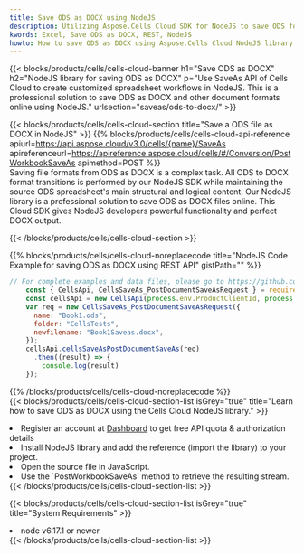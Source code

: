 ```yaml
---
title: Save ODS as DOCX using NodeJS 
description: Utilizing Aspose.Cells Cloud SDK for NodeJS to save ODS format file as DOCX format file. 
kwords: Excel, Save ODS as DOCX, REST, NodeJS
howto: How to save ODS as DOCX using Aspose.Cells Cloud NodeJS library.
---
```



{{< blocks/products/cells/cells-cloud-banner h1="Save ODS as DOCX" h2="NodeJS library for saving ODS as DOCX" p="Use SaveAs API of Cells Cloud to create customized spreadsheet workflows in NodeJS. This is a professional solution to save ODS as DOCX and other document formats online using NodeJS." urlsection="saveas/ods-to-docx/" >}}

{{< blocks/products/cells/cells-cloud-section  title="Save a ODS file as DOCX in NodeJS" >}}
{{% blocks/products/cells/cells-cloud-api-reference  apiurl=https://api.aspose.cloud/v3.0/cells/{name}/SaveAs  apireferenceurl=https://apireference.aspose.cloud/cells/#/Conversion/PostWorkbookSaveAs  apimethod=POST %}}
<br/>
Saving file formats from ODS as DOCX is a complex task. All ODS to DOCX format transitions is performed by our NodeJS SDK while maintaining the source ODS spreadsheet's main structural and logical content. Our NodeJS library is a professional solution to save ODS as DOCX files online. This Cloud SDK gives NodeJS developers powerful functionality and perfect DOCX output.

{{< /blocks/products/cells/cells-cloud-section >}}

{{% blocks/products/cells/cells-cloud-noreplacecode title="NodeJS Code Example for saving ODS as DOCX using REST API" gistPath="" %}}
  
```js
// For complete examples and data files, please go to https://github.com/aspose-cells-cloud/aspose-cells-cloud-node/
    const { CellsApi, CellsSaveAs_PostDocumentSaveAsRequest } = require("asposecellscloud");
    const cellsApi = new CellsApi(process.env.ProductClientId, process.env.ProductClientSecret);
    var req = new CellsSaveAs_PostDocumentSaveAsRequest({
      name: "Book1.ods",
      folder: "CellsTests",
      newfilename: "Book1Saveas.docx",
    });
    cellsApi.cellsSaveAsPostDocumentSaveAs(req)
      .then((result) => {
        console.log(result)
    });
```
  
{{% /blocks/products/cells/cells-cloud-noreplacecode  %}}
<br/>
{{< blocks/products/cells/cells-cloud-section-list isGrey="true"  title="Learn how to save ODS as DOCX using the Cells Cloud NodeJS library." >}}
<li>Register an account at <a href="https://dashboard.aspose.cloud/">Dashboard</a> to get free API quota & authorization details</li>
<li>Install NodeJS library and add the reference (import the library) to your project.</li>
<li>Open the source file in JavaScript.</li>
<li>Use the `PostWorkbookSaveAs` method to retrieve the resulting stream.</li>
{{< /blocks/products/cells/cells-cloud-section-list >}}

{{< blocks/products/cells/cells-cloud-section-list isGrey="true"  title="System Requirements" >}}
<li>node v6.17.1 or newer</li>
{{< /blocks/products/cells/cells-cloud-section-list >}}
